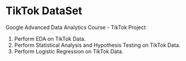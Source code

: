 # TikTok DataSet

Google Advanced Data Analytics Course - TikTok Project
1) Perform EDA on TikTok Data.
2) Perform Statistical Analysis and Hypothesis Testing on TikTok Data.
3) Perform Logistic Regression on TikTok Data.
